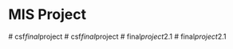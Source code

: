 # MIS Project
#   c s f _ f i n a l _ p r o j e c t  
 #   c s f _ f i n a l _ p r o j e c t  
 #   f i n a l _ p r o j e c t _ 2 . 1  
 #   f i n a l _ p r o j e c t _ 2 . 1  
 